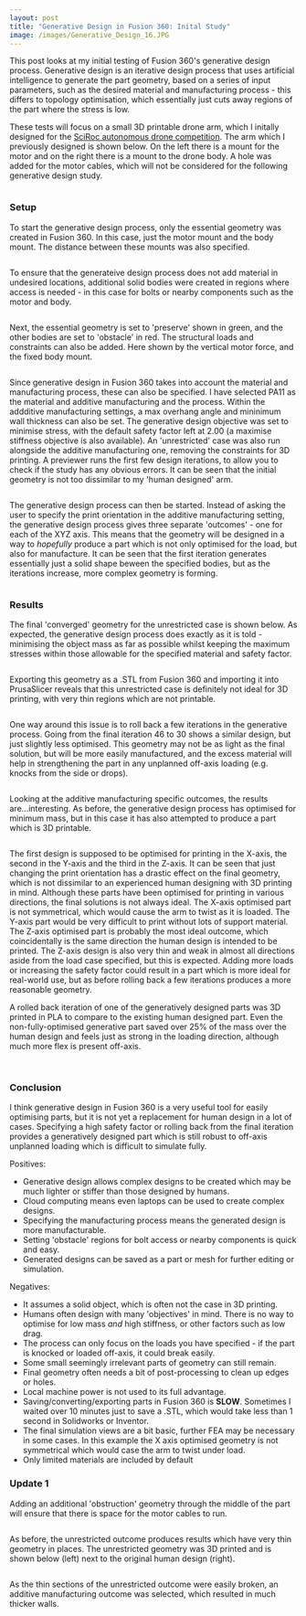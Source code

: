 ```yaml
---
layout: post
title: "Generative Design in Fusion 360: Inital Study"
image: /images/Generative_Design_16.JPG
---
```


This post looks at my initial testing of Fusion 360's generative design process. Generative design is an iterative design process that uses artificial intelligence to generate the part geometry, based on a series of input parameters, such as the desired material and manufacturing process - this differs to topology optimisation, which essentially just cuts away regions of the part where the stress is low.

These tests will focus on a small 3D printable drone arm, which I initally designed for the [SciRoc autonomous drone competition](https://jordancormack.github.io/SciRoc-2019/). The arm which I previously designed is shown below. On the left there is a mount for the motor and on the right there is a mount to the drone body. A hole was added for the motor cables, which will not be considered for the following generative design study.

<img src="/images/Human_Design_1crop.jpg" alt="" class="inline">

### Setup

To start the generative design process, only the essential geometry was created in Fusion 360. In this case, just the motor mount and the body mount. The distance between these mounts was also specified.

<img src="/images/Generative_Design_1crop.jpg" alt="" class="inline">

To ensure that the generateive design process does not add material in undesired locations, additional solid bodies were created in regions where access is needed - in this case for bolts or nearby components such as the motor and body.

<img src="/images/Generative_Design_5crop.jpg" alt="" class="inline">

Next, the essential geometry is set to 'preserve' shown in green, and the other bodies are set to 'obstacle' in red. The structural loads and constraints can also be added. Here shown by the vertical motor force, and the fixed body mount.

<img src="/images/Generative_Design_22.JPG" alt="" class="inline">

Since generative design in Fusion 360 takes into account the material and manufacturing process, these can also be specified. I have selected PA11 as the material and additive manufacturing and the process. Within the addditive manufacturing settings, a max overhang angle and mininimum wall thickness can also be set. The generative design objective was set to minimise stress, with the default safety factor left at 2.00 (a maximise stiffness objective is also available). An 'unrestricted' case was also run alongside the additive manufacturing one, removing the constraints for 3D printing. A previewer runs the first few design iterations, to allow you to check if the study has any obvious errors. It can be seen that the initial geometry is not too dissimilar to my 'human designed' arm.

<img src="/images/Generative_Design_13crop.jpg" alt="" class="inline">

The generative design process can then be started. Instead of asking the user to specify the print orientation in the additive manufacturing setting, the generative design process gives three separate 'outcomes' - one for each of the XYZ axis. This means that the geometry will be designed in a way to *hopefully* produce a part which is not only optimised for the load, but also for manufacture. It can be seen that the first iteration generates essentially just a solid shape beween the specified bodies, but as the iterations increase, more complex geometry is forming.

<img src="/images/Generative_Design_23.JPG" alt="" class="inline">

### Results

The final 'converged' geometry for the unrestricted case is shown below. As expected, the generative design process does exactly as it is told - minimising the object mass as far as possible whilst keeping the maximum stresses within those allowable for the specified material and safety factor.

<img src="/images/Generative_Design_16.JPG" alt="" class="inline">

Exporting this geometry as a .STL from Fusion 360 and importing it into PrusaSlicer reveals that this unrestricted case is definitely not ideal for 3D printing, with very thin regions which are not printable.

<img src="/images/Generative_Design_21.JPG" alt="" class="inline">

One way around this issue is to roll back a few iterations in the generative process. Going from the final iteration 46 to 30 shows a similar design, but just slightly less optimised. This geometry may not be as light as the final solution, but will be more easily manufactured, and the excess material will help in strengthening the part in any unplanned off-axis loading (e.g. knocks from the side or drops).

<img src="/images/Generative_Design_19.JPG" alt="" class="inline">

Looking at the additive manufacturing specific outcomes, the results are...interesting. As before, the generative design process has optimised for minimum mass, but in this case it has also attempted to produce a part which is 3D printable.

<img src="/images/Generative_Design_27.JPG" alt="" class="inline">

The first design is supposed to be optimised for printing in the X-axis, the second in the Y-axis and the third in the Z-axis. It can be seen that just changing the print orientation has a drastic effect on the final geometry, which is not dissimilar to an experienced human designing with 3D printing in mind. Although these parts have been optimised for printing in various directions, the final solutions is not always ideal. The X-axis optimised part is not symmetrical, which would cause the arm to twist as it is loaded. The Y-axis part would be very difficult to print without lots of support material. The Z-axis optimised part is probably the most ideal outcome, which coincidentally is the same direction the human design is intended to be printed. The Z-axis design is also very thin and weak in almost all directions aside from the load case specified, but this is expected. Adding more loads or increasing the safety factor could result in a part which is more ideal for real-world use, but as before rolling back a few iterations produces a more reasonable geometry.

A rolled back iteration of one of the generatively designed parts was 3D printed in PLA to compare to the existing human designed part. Even the non-fully-optimised generative part saved over 25% of the mass over the human design and feels just as strong in the loading direction, although much more flex is present off-axis.

<img src="/images/Generative_Comp6.jpg" alt="" class="inline">
<img src="/images/Generative_Comp5.jpg" alt="" class="inline">

### Conclusion

I think generative design in Fusion 360 is a very useful tool for easily optimising parts, but it is not yet a replacement for human design in a lot of cases. Specifying a high safety factor or rolling back from the final iteration provides a generatively designed part which is still robust to off-axis unplanned loading which is difficult to simulate fully.

Positives:
* Generative design allows complex designs to be created which may be much lighter or stiffer than those designed by humans.
* Cloud computing means even laptops can be used to create complex designs.
* Specifying the manufacturing process means the generated design is more manufacturable.
* Setting 'obstacle' regions for bolt access or nearby components is quick and easy.
* Generated designs can be saved as a part or mesh for further editing or simulation.

Negatives:
* It assumes a solid object, which is often not the case in 3D printing.
* Humans often design with many 'objectives' in mind. There is no way to optimise for low mass *and* high stiffness, or other factors such as low drag.
* The process can only focus on the loads you have specified - if the part is knocked or loaded off-axis, it could break easily.
* Some small seemingly irrelevant parts of geometry can still remain.
* Final geometry often needs a bit of post-processing to clean up edges or holes.
* Local machine power is not used to its full advantage.
* Saving/converting/exporting parts in Fusion 360 is **SLOW**. Sometimes I waited over 10 minutes just to save a .STL, which would take less than 1 second in Solidworks or Inventor.
* The final simulation views are a bit basic, further FEA may be necessary in some cases. In this example the X axis optimised geometry is not symmetrical which would case the arm to twist under load.
* Only limited materials are included by default

### Update 1

Adding an additional 'obstruction' geometry through the middle of the part will ensure that there is space for the motor cables to run.

<img src="/images/Generative_Design_28.JPG" alt="" class="inline">

As before, the unrestricted outcome produces results which have very thin geometry in places. The unrestricted geometry was 3D printed and is shown below (left) next to the original human design (right).

<img src="/images/Generative_Comp7" alt="" class="inline">

As the thin sections of the unrestricted outcome were easily broken, an additive manufacturing outcome was selected, which resulted in much thicker walls.

<img src="/images/giphy.gif" alt="" class="inline">
